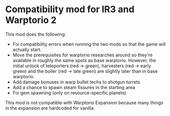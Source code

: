 # Compatibility mod for IR3 and Warptorio 2

This mod does the following:

- Fix compatibility errors when running the two mods so that the game will actually start.
- Move the prerequisites for warptorio researches around so they're available in roughly the same spots as base warptorio. However, the initial unlock of teleporters (red -> green), harvesters (red -> early green) and the boiler (red -> late green) are slightly later than in base warptorio.
- Add damage bonuses in warp bullet techs to shotgun turrets
- Add a chance to spawn steam fissures in the starting area
- Fix gem spawning (only on resource-specific planets)

This mod is not compatible with Warptorio Expansion because many things in the expansion are hardcoded for vanilla. 
